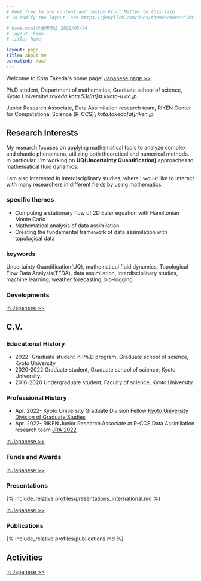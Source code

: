 ```yaml
---
# Feel free to add content and custom Front Matter to this file.
# To modify the layout, see https://jekyllrb.com/docs/themes/#overriding-theme-defaults

# home.htmlは使用停止 2022/05/04
# layout: home
# title: home

layout: page
title: About me
permalink: /en/
---
```

Welcome to Kota Takeda's home page! [Japanese page >>](/)

Ph.D student, Department of mathematics, Graduate school of science, Kyoto University\\
*takeda.kota.53r[at]st.kyoto-u.ac.jp*

Junior Research Associate, Data Assimilation research team, RIKEN Center for Computational Science (R-CCS)\\
*kota.takeda[at]riken.jp*

## Research Interests
My research focuses on applying mathematical tools to analyze complex and chaotic phenomena, utilizing both theoretical and numerical methods.
In particular, I'm working on **UQ(Uncertainty Quantification)** approaches to mathematical fluid dynamics.

I am also interested in interdisciplinary studies, where I would like to interact with many researchers in different fields by using mathematics. 
<!-- Since I am good at constructing mathematical models and analyzing data, these skills can help to make progress on study in some fields except mathematics. -->

### specific themes
- Computing a stationary flow of 2D Euler equation with Hamiltonian Monte Carlo
- Mathematical analysis of data assimilation
- Creating the fundamental framework of data assimilation with topological data

### keywords
Uncertainty Quantification(UQ), mathematical fluid dynamics, Topological Flow Data Analysis(TFDA), data assimilation, interdisciplinary studies, machine learning, weather forecasting, bio-logging

### Developments
[in Japanese >>](/#開発)


## C.V.
### Educational History
- 2022- Graduate student in Ph.D program, Graduate school of science, Kyoto University
- 2020-2022 Graduate student, Graduate school of science, Kyoto University.
- 2016-2020 Undergraduate student, Faculty of science, Kyoto University.

### Professional History
- Apr. 2022- Kyoto University Graduate Division Fellow [Kyoto University Division of Graduate Studies](https://www.kugd.k.kyoto-u.ac.jp/en/program)
- Apr. 2022- RIKEN Junior Research Associate at R-CCS Data Assimilation research team [JRA 2022](https://www.riken.jp/en/careers/programs/jra/jra2022/index.html)

[in Japanese >>](/#cv)

### Funds and Awards
[in Japanese >>](/#研究費等採択)

### Presentations
{% include_relative profiles/presentations_international.md %}

[in Japanese >>](/#発表)

### Publications
{% include_relative profiles/publications.md %}

## Activities
[in Japanese >>](/#活動)
